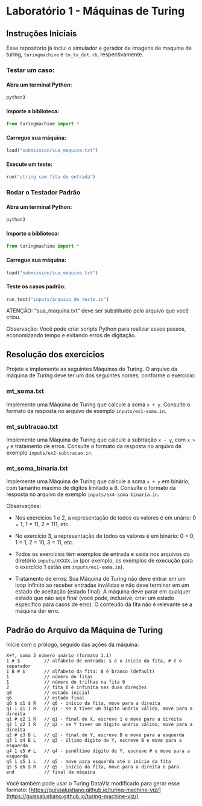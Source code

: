 # Laboratório 1 - Máquinas de Turing

## Instruções Iniciais

Esse repositorio já inclui o simulador e gerador de imagens de maquina de turing, `turingmachine` e `tm_to_dot.rb`, respectivamente.

### Testar um caso:

#### Abra um terminal Python:

```bash
python3
```

#### Importe a biblioteca:

```python
from turingmachine import *
```

#### Carregue sua máquina:

```python
load("submission/sua_maquina.txt")
```

#### Execute um teste:

```python
run("string com fita de entrada")
```

### Rodar o Testador Padrão

#### Abra um terminal Python:

```bash
python3
```

#### Importe a biblioteca:

```python
from turingmachine import *
```

#### Carregue sua máquina:

```python
load("submission/sua_maquina.txt")
```

#### Teste os casos padrão:

```python
run_test("inputs/arquivo_de_teste.in")
```

ATENÇÃO: "sua_maquina.txt" deve ser substituído pelo arquivo que você criou.

Observação: Você pode criar scripts Python para realizar esses passos, economizando tempo e evitando erros de digitação.

## Resolução dos exercícios

Projete e implemente as seguintes Máquinas de Turing. O arquivo da máquina de Turing deve ter um dos seguintes nomes, conforme o exercício:

### mt_soma.txt

Implemente uma Máquina de Turing que calcule a soma `x + y`. Consulte o formato da resposta no arquivo de exemplo `inputs/ex1-soma.in`.

### mt_subtracao.txt

Implemente uma Máquina de Turing que calcule a subtração `x - y`, com `x > y` e tratamento de erros. Consulte o formato da resposta no arquivo de exemplo `inputs/ex2-subtracao.in`.

### mt_soma_binaria.txt

Implemente uma Máquina de Turing que calcule a soma `x + y` em binário, com tamanho máximo de dígitos limitado a 8. Consulte o formato da resposta no arquivo de exemplo `inputs/ex4-soma-binaria.in`.

Observações:

- Nos exercícios 1 e 2, a representação de todos os valores é em unário: 0 = 1, 1 = 11, 2 = 111, etc.

- No exercício 3, a representação de todos os valores é em binário: 0 = 0, 1 = 1, 2 = 10, 3 = 11, etc.

- Todos os exercícios têm exemplos de entrada e saída nos arquivos do diretório `inputs/XXXXX.in` (por exemplo, os exemplos de execução para o exercício 1 estão em `inputs/ex1-soma.in`).

- Tratamento de erros: Sua Máquina de Turing não deve entrar em um loop infinito ao receber entradas inválidas e não deve terminar em um estado de aceitação (estado final). A máquina deve parar em qualquer estado que não seja final (você pode, inclusive, criar um estado específico para casos de erro). O conteúdo da fita não é relevante se a máquina der erro.

## Padrão do Arquivo da Máquina de Turing

Inicie com o prólogo, seguido das ações da máquina:

```ATM
X+Y, soma 2 número unário (formato 1.1)
1 # $         // alfabeto de entrada: $ é o início da fita, # é o separador
1 B # $       // alfabeto da fita: B é branco (default)
1             // número de fitas
1             // número de trilhas na fita 0
2             // fita 0 é infinita nas duas direções
q0            // estado inicial
q6            // estado final
q0 $ q1 $ R   // q0 - início da fita, move para a direita
q1 1 q1 1 R   // q1 - se X tiver um dígito unário válido, move para a direita
q1 # q2 1 R   // q1 - final de X, escreve 1 e move para a direita
q2 1 q2 1 R   // q2 - se Y tiver um dígito unário válido, move para a direita
q2 # q3 B L   // q2 - final de Y, escreve B e move para a esquerda
q3 1 q4 B L   // q3 - último dígito de Y, escreve B e move para a esquerda
q4 1 q5 # L   // q4 - penúltimo dígito de Y, escreve # e move para a esquerda
q5 1 q5 1 L   // q5 - move para esquerda até o inicio da fita
q5 $ q6 $ R   // q5 - início da fita, move para a direita e para
end           // final da máquina
```

Você também pode usar o Turing DataViz modificado para gerar esse formato: [https://guissalustiano.github.io/turing-machine-viz/](https://guissalustiano.github.io/turing-machine-viz/)
